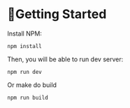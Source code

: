 # 🚀Getting Started

Install NPM:
```
npm install
```

Then, you will be able to run dev server:

 ```npm run dev```
 
Or make do build 
```
npm run build
```
   
